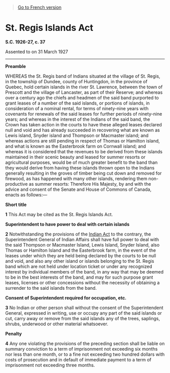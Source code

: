 > [Go to French version](/fr/Lois/Lois%20du%20Canada/1926-27/ch.%2037.md)

# St. Regis Islands Act

**S.C. 1926-27, c. 37**


Assented to on 31 March 1927

----------




**Preamble**

WHEREAS the St. Regis band of Indians situated at the village of St. Regis, in the township of Dundee, county of Huntingdon, in the province of Quebec, hold certain islands in the river St. Lawrence, between the town of Prescott and the village of Lancaster, as part of their Reserve; and whereas over a century ago the chiefs and headmen of the said band purported to grant leases of a number of the said islands, or portions of islands, in consideration of a nominal rental, for terms of ninety-nine years with covenants for renewals of the said leases for further periods of ninety-nine years; and whereas in the interest of the Indians of the said band, the Crown has taken action in the courts to have these alleged leases declared null and void and has already succeeded in recovering what are known as Lewis island, Snyder island and Thompson or Macmaster island; and whereas actions are still pending in respect of Thomas or Hamilton island, and what is known as the Easterbrook farm on Cornwall island; and whereas it is considered that the revenues to be derived from these islands maintained in their scenic beauty and leased for summer resorts or agricultural purposes, would be of much greater benefit to the band than they would derive from having these islands thrown open to the Indians generally resulting in the groves of timber being cut down and removed for firewood, as has happened with many other islands, rendering them non-productive as summer resorts: Therefore His Majesty, by and with the advice and consent of the Senate and House of Commons of Canada, enacts as follows:—






**Short title**

**1** This Act may be cited as the St. Regis Islands Act.




**Superintendent to have power to deal with certain islands**

**2** Notwithstanding the provisions of the [Indian Act](/en/Acts/Revised%20Statutes%20of%20Canada/I/I-5.md) to the contrary, the Superintendent General of Indian Affairs shall have full power to deal with the said Thompson or Macmaster Island, Lewis Island, Snyder Island, also Thomas or Hamilton Island and the Easterbrook farm, in the event of the leases under which they are held being declared by the courts to be null and void, and also any other island or islands belonging to the St. Regis band which are not held under location ticket or under any recognized interest by individual members of the band, in any way that may be deemed to be in the best interests of the band, and may for such purpose grant leases, licenses or other concessions without the necessity of obtaining a surrender to the said islands from the band.




**Consent of Superintendent required for occupation, etc.**

**3** No Indian or other person shall without the consent of the Superintendent General, expressed in writing, use or occupy any part of the said islands or cut, carry away or remove from the said islands any of the trees, saplings, shrubs, underwood or other material whatsoever.




**Penalty**

**4** Any one violating the provisions of the preceding section shall be liable on summary conviction to a term of imprisonment not exceeding six months nor less than one month, or to a fine not exceeding two hundred dollars with costs of prosecution and in default of immediate payment to a term of imprisonment not exceeding three months.


